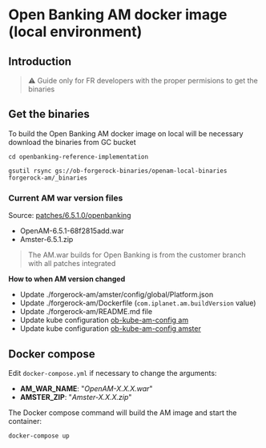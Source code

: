# Open Banking AM docker image (local environment)
## Introduction
> ⚠ Guide only for FR developers with the proper permisions to get the binaries

## Get the binaries
To build the Open Banking AM docker image on local will be necessary download the binaries from GC bucket
```shell
cd openbanking-reference-implementation
```
```shell
gsutil rsync gs://ob-forgerock-binaries/openam-local-binaries forgerock-am/_binaries
```
### Current AM war version files
Source: [patches/6.5.1.0/openbanking](https://stash.forgerock.org/projects/OPENAM/repos/openam-customers/browse?at=refs%2Fheads%2Fpatches%2F6.5.1.0%2Fopenbanking)
- OpenAM-6.5.1-68f2815add.war
- Amster-6.5.1.zip

> The AM.war builds for Open Banking is from the customer branch with all patches integrated

**How to when AM version changed**
- Update ./forgerock-am/amster/config/global/Platform.json
- Update ./forgerock-am/Dockerfile (`com.iplanet.am.buildVersion` value)
- Update ./forgerock-am/README.md file
- Update kube configuration [ob-kube-am-config am](https://github.com/ForgeCloud/ob-kube-am-config/blob/master/docker/am/Dockerfile)
- Update kube configuration [ob-kube-am-config amster](https://github.com/ForgeCloud/ob-kube-am-config/blob/master/docker/amster/Dockerfile)
## Docker compose
Edit `docker-compose.yml` if necessary to change the arguments:
- **AM_WAR_NAME**: "*OpenAM-X.X.X.war*"
- **AMSTER_ZIP**: "*Amster-X.X.X.zip*"


The Docker compose command will build the AM image and start the container:
```
docker-compose up
```
